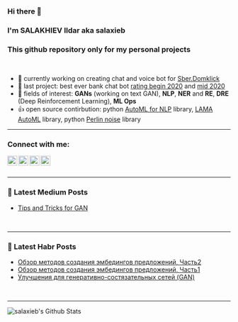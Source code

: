 ### Hi there 👋
### I'm SALAKHIEV Ildar aka salaxieb
### This github repository only for my personal projects
<br />

- 🔭 currently working on creating chat and voice bot for [Sber.Domklick](domklick.ru)
- 🔭 last project: best ever bank chat bot [rating begin 2020](https://brobank.ru/luchshie-onlajn-chaty-bankov-nachala-2020/) and [mid 2020](https://www.naumen.ru/events/news/4525/)
- 🌱 fields of interest: **GANs** (working on text GAN), **NLP**, **NER** and **RE**, **DRE** (Deep Reinforcement Learning), **ML Ops**
- :+1: open source contirbution: python [AutoML for NLP](https://pypi.org/project/NLP-AutoML/) library, [LAMA AutoML](https://github.com/sberbank-ai-lab/LightAutoML) library, python [Perlin noise](https://pypi.org/project/perlin-noise/) library
---
### Connect with me:
[<img align="left" alt="salaxieb | LinkedIn" width="22px" src="https://cdn.jsdelivr.net/npm/simple-icons@v3/icons/linkedin.svg" />](https://www.linkedin.com/in/ildar-salakhiev-4156b211b/)
[<img align="left" alt="salaxieb | Instagram" width="22px" src="https://cdn.jsdelivr.net/npm/simple-icons@v3/icons/instagram.svg" />](https://www.instagram.com/salaxieb/)
[<img align="left" alt="salaxieb | Facebook" width="22px" src="https://cdn.jsdelivr.net/npm/simple-icons@3.4.0/icons/facebook.svg" />](https://www.facebook.com/salaxieb.ildar/)
[<img align="left" alt="salaxieb | VK" width="22px" src="https://cdn.jsdelivr.net/npm/simple-icons@3.4.0/icons/vk.svg" />](https://vk.com/salaxieb)  
<br />

---
### 📕 Latest Medium Posts
<!-- BLOG-POST-LIST:START -->
- [Tips and Tricks for GAN](https://medium.com/@salaxieb.ildar/tips-and-tricks-for-gan-6cc46edb94b4?source=rss-138fd151c3ba------2)
<!-- BLOG-POST-LIST:END -->
<br />

---   
### 📕 Latest Habr Posts
<!-- HABRHABR:START -->
- [Обзор методов создания эмбедингов предложений, Часть2](https://habr.com/ru/post/515084/)
- [Обзор методов создания эмбедингов предложений, Часть1](https://habr.com/ru/post/515036/)
- [Улучшения для генеративно-состязательных сетей (GAN)](https://habr.com/ru/post/506032/)
<!-- HABRHABR:END -->
<br />

---
<img align="left" alt="salaxieb's Github Stats" src="https://github-readme-stats.vercel.app/api?username=salaxieb&show_icons=true&hide_border=true" />
